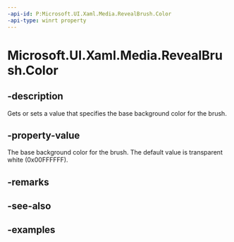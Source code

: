 ```yaml
---
-api-id: P:Microsoft.UI.Xaml.Media.RevealBrush.Color
-api-type: winrt property
---
```

<!-- Property syntax.
public Color Color { get;  set; }
-->

# Microsoft.UI.Xaml.Media.RevealBrush.Color


## -description

Gets or sets a value that specifies the base background color for the brush.


## -property-value

The base background color for the brush. The default value is transparent white (0x00FFFFFF).


## -remarks


## -see-also


## -examples


